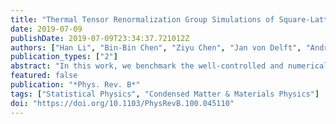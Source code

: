 ```yaml
---
title: "Thermal Tensor Renormalization Group Simulations of Square-Lattice Quantum Spin Models"
date: 2019-07-09
publishDate: 2019-07-09T23:34:37.721012Z
authors: ["Han Li", "Bin-Bin Chen", "Ziyu Chen", "Jan von Delft", "Andreas Weichselbaum", "Wei Li"]
publication_types: ["2"]
abstract: "In this work, we benchmark the well-controlled and numerically accurate exponential thermal tensor renormalization group (XTRG) in the simulation of interacting spin models in two dimensions. Finite temperature introduces a finite thermal correlation length $\xi$, such that for system sizes $L \gg \xi$ finite-size calculations actually simulate the thermodynamic limit. In this paper, we focus on the square lattice Heisenberg antiferromagnet (SLH) and quantum Ising models (QIM) on open and cylindrical geometries up to width W=10. We explore various one-dimensional mapping paths in the matrix product operator (MPO) representation, whose performance is clearly shown to be geometry dependent. We benchmark against quantum Monte Carlo (QMC) data, yet also the series-expansion thermal tensor network results. Thermal properties including the internal energy, specific heat, and spin structure factors, etc. are computed with high precision, obtaining excellent agreement with QMC results. XTRG also allows us to reach remarkably low temperatures. "
featured: false
publication: "*Phys. Rev. B*"
tags: ["Statistical Physics", "Condensed Matter & Materials Physics"]
doi: "https://doi.org/10.1103/PhysRevB.100.045110"
---
```


